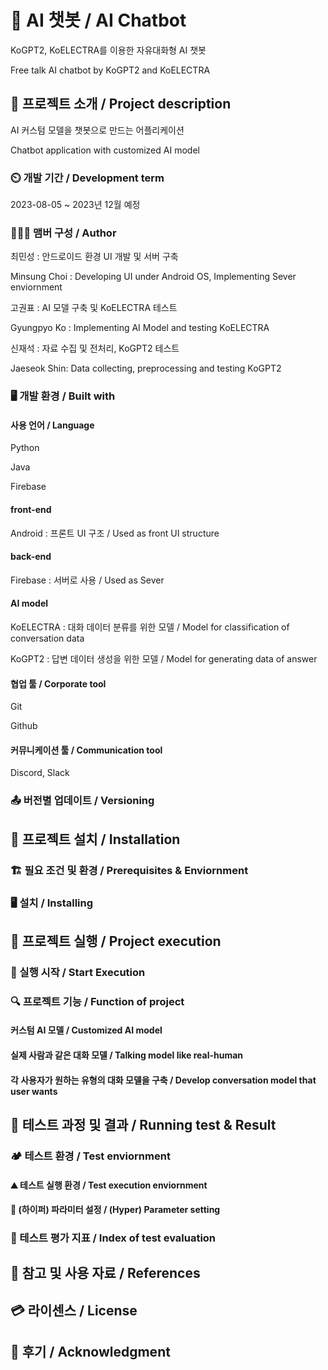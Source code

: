 # 📛 AI 챗봇 / AI Chatbot
 KoGPT2, KoELECTRA를 이용한 자유대화형 AI 챗봇

 Free talk AI chatbot by KoGPT2 and KoELECTRA

## 🧾 프로젝트 소개 / Project description
AI 커스텀 모델을 챗봇으로 만드는 어플리케이션

Chatbot application with customized AI model

### ⏲️ 개발 기간 / Development term
 2023-08-05 ~ 2023년 12월 예정

### 🧑‍🤝‍🧑 맴버 구성 / Author
 최민성 : 안드로이드 환경 UI 개발 및 서버 구축 
 
 Minsung Choi : Developing UI under Android OS, Implementing Sever enviornment
 
 고권표 : AI 모델 구축 및 KoELECTRA 테스트
 
 Gyungpyo Ko : Implementing AI Model and testing KoELECTRA 
 
 신재석 : 자료 수집 및 전처리, KoGPT2 테스트 
 
 Jaeseok Shin: Data collecting, preprocessing and testing KoGPT2

### 🖥️ 개발 환경 / Built with
#### 사용 언어 / Language
Python

Java 

Firebase


#### front-end
 Android : 프론트 UI 구조 / Used as front UI structure

#### back-end
 Firebase : 서버로 사용 / Used as Sever

#### AI model
 KoELECTRA : 대화 데이터 분류를 위한 모델 / Model for classification of conversation data
 
 KoGPT2 : 답변 데이터 생성을 위한 모델 / Model for generating data of answer 

#### 협업 툴 / Corporate tool
Git

Github


#### 커뮤니케이션 툴 / Communication tool
Discord, Slack

### 📤 버전별 업데이트 / Versioning
## 🔌 프로젝트 설치 /  Installation
### 🏗️ 필요 조건 및 환경 / Prerequisites & Enviornment
### 🖥️ 설치 / Installing
## 🏁 프로젝트 실행 / Project execution
### 📣 실행 시작 / Start Execution
### 🔍 프로젝트 기능 / Function of project
#### 커스텀 AI 모델 / Customized AI model

#### 실제 사람과 같은 대화 모델 / Talking model like real-human

#### 각 사용자가 원하는 유형의 대화 모델을 구축 / Develop conversation model that user wants

## 📝 테스트 과정 및 결과 / Running test & Result
### 🏕️ 테스트 환경 / Test enviornment
#### ⛰️ 테스트 실행 환경 / Test execution enviornment
#### 📌 (하이퍼) 파라미터 설정 / (Hyper) Parameter setting
### 📐 테스트 평가 지표 / Index of test evaluation 
## 📎 참고 및 사용 자료 / References
## 💳 라이센스 / License
## 🙇 후기 / Acknowledgment


